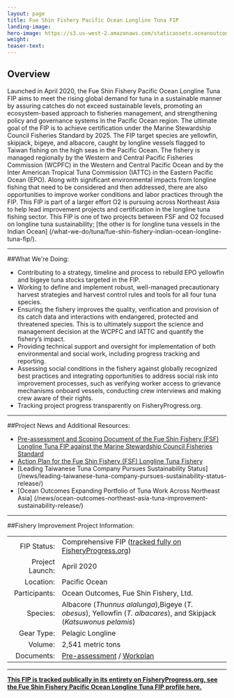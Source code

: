 ```yaml
---
layout: page 
title: Fue Shin Fishery Pacific Ocean Longline Tuna FIP
landing-image:
hero-image: https://s3.us-west-2.amazonaws.com/staticassets.oceanoutcomes.org/hero+photos/FSF+FIP+vessels+image+1.png
weight: 
teaser-text:
---
```

<h2>Overview</h2>

Launched in April 2020, the Fue Shin Fishery Pacific Ocean Longline Tuna FIP aims to meet the rising global demand for tuna in a sustainable manner by assuring catches do not exceed sustainable levels, promoting an ecosystem-based approach to fisheries management, and strengthening policy and governance systems in the Pacific Ocean region. The ultimate goal of the FIP is to achieve certification under the Marine Stewardship Council Fisheries Standard by 2025. The FIP target species are yellowfin, skipjack, bigeye, and albacore, caught by longline vessels flagged to Taiwan fishing on the high seas in the Pacific Ocean. The fishery is managed regionally by the Western and Central Pacific Fisheries Commission (WCPFC) in the Western and Central Pacific Ocean and by the Inter American Tropical Tuna Commission (IATTC) in the Eastern Pacific Ocean (EPO).  Along with significant environmental impacts from longline fishing that need to be considered and then addressed, there are also opportunities to improve worker conditions and labor practices through the FIP. This FIP is part of a larger effort O2 is pursuing across Northeast Asia to help lead improvement projects and certification in the longline tuna fishing sector. This FIP is one of two projects between FSF and O2 focused on longline tuna sustainability; [the other is for longline tuna vessels in the Indian Ocean] (/what-we-do/tuna/fue-shin-fishery-indian-ocean-longline-tuna-fip/).

---

##What We're Doing:  

* Contributing to a strategy, timeline and process to rebuild EPO yellowfin and bigeye tuna stocks targeted in the FIP.
* Working to define and implement robust, well-managed precautionary harvest strategies and harvest control rules and tools for all four tuna species.
* Ensuring the fishery improves the quality, verification and provision of its catch data and interactions with endangered, protected and threatened species. This is to ultimately support the science and management decision at the WCPFC and IATTC and quantify the fishery’s impact.
* Providing technical support and oversight for implementation of both environmental and social work, including progress tracking and reporting.
* Assessing social conditions in the fishery against globally recognized best practices and integrating opportunities to address social risk into improvement processes, such as verifying worker access to grievance mechanisms onboard vessels, conducting crew interviews and making crew aware of their rights.
* Tracking project progress transparently on FisheryProgress.org.

---

##Project News and Additional Resources:  

* <a href="https://s3.us-west-2.amazonaws.com/staticassets.oceanoutcomes.org/supporting+documents/PO+Action+Plan.pdf" target="_blank">Pre-assessment and Scoping Document of the Fue Shin Fishery (FSF) Longline Tuna FIP against the Marine Stewardship Council Fisheries Standard</a>
* <a href="https://s3.us-west-2.amazonaws.com/staticassets.oceanoutcomes.org/supporting+documents/PO+Action+Plan.pdf" target="_blank">Action Plan for the Fue Shin Fishery (FSF) Longline Tuna Fishery</a>
* [Leading Taiwanese Tuna Company Pursues Sustainability Status] (/news/leading-taiwanese-tuna-company-pursues-sustainability-status-release/) 
* [Ocean Outcomes Expanding Portfolio of Tuna Work Across Northeast Asia] (/news/ocean-outcomes-northeast-asia-tuna-improvement-sustainability-release/)

---

##Fishery Improvement Project Information:

|||
| ---: | --- |
| FIP Status: | Comprehensive FIP (<a href="https://fisheryprogress.org/fip-profile/pacific-ocean-tuna-longline-fue-shin">tracked fully on FisheryProgress.org</a>) |
| Project Launch: | April 2020 |
| Location: | Pacific Ocean |
| Participants: | Ocean Outcomes, Fue Shin Fishery, Ltd. |
| Species: | Albacore (*Thunnus alalunga*),Bigeye (*T. obesus*), Yellowfin (*T. albacares*), and Skipjack (*Katsuwonus pelamis*) |
| Gear Type: | Pelagic Longline |
| Volume: | 2,541 metric tons |
| Documents: | <a href="https://s3.us-west-2.amazonaws.com/staticassets.oceanoutcomes.org/supporting+documents/PO+Action+Plan.pdf" target="_blank">Pre-assessment</a> / <a href="https://s3.us-west-2.amazonaws.com/staticassets.oceanoutcomes.org/supporting+documents/PO+Work+Plan.pdf">Workplan</a> |

---

<a href="https://fisheryprogress.org/fip-profile/pacific-ocean-tuna-longline-fue-shin" target="_blank">**This FIP is tracked publically in its entirety on FisheryProgress.org, see the Fue Shin Fishery Pacific Ocean Longline Tuna FIP profile here.**</a>
